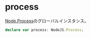 # process

[Node.Process](NodeJS/Process.md)のグローバルインスタンス。

```typescript
declare var process: NodeJS.Process;
```

